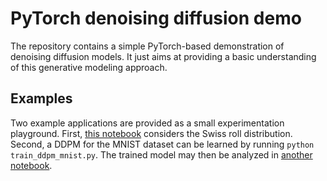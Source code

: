 # PyTorch denoising diffusion demo

The repository contains a simple PyTorch-based demonstration of denoising diffusion models.
It just aims at providing a basic understanding of this generative modeling approach.

## Examples
Two example applications are provided as a small experimentation playground.
First, [this notebook](notebooks/ddpm_swissroll.ipynb) considers the Swiss roll distribution.
Second, a DDPM for the MNIST dataset can be learned by running `python train_ddpm_mnist.py`.
The trained model may then be analyzed in [another notebook](notebooks/ddpm_mnist.ipynb).

